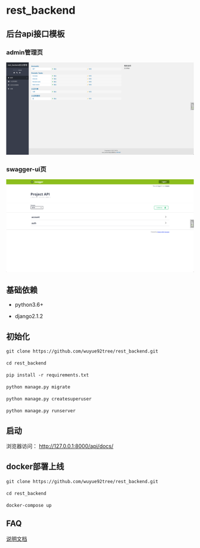 # rest_backend

## 后台api接口模板

### admin管理页
![admin](./media/admin.png)


### swagger-ui页
![swagger](./media/swagger.png)

## 基础依赖

- python3.6+

- django2.1.2

## 初始化

```
git clone https://github.com/wuyue92tree/rest_backend.git

cd rest_backend

pip install -r requirements.txt

python manage.py migrate

python manage.py createsuperuser

python manage.py runserver
```

## 启动

浏览器访问： http://127.0.0.1:8000/api/docs/


## docker部署上线

```
git clone https://github.com/wuyue92tree/rest_backend.git

cd rest_backend

docker-compose up
```


## FAQ

[说明文档](http://wuyue92tree.antio.top/opensource/rest_backend.html#FAQ)
